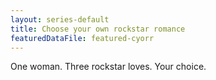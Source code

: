 ```yaml
---
layout: series-default
title: Choose your own rockstar romance
featuredDataFile: featured-cyorr
---
```

One woman. Three rockstar loves. Your choice.